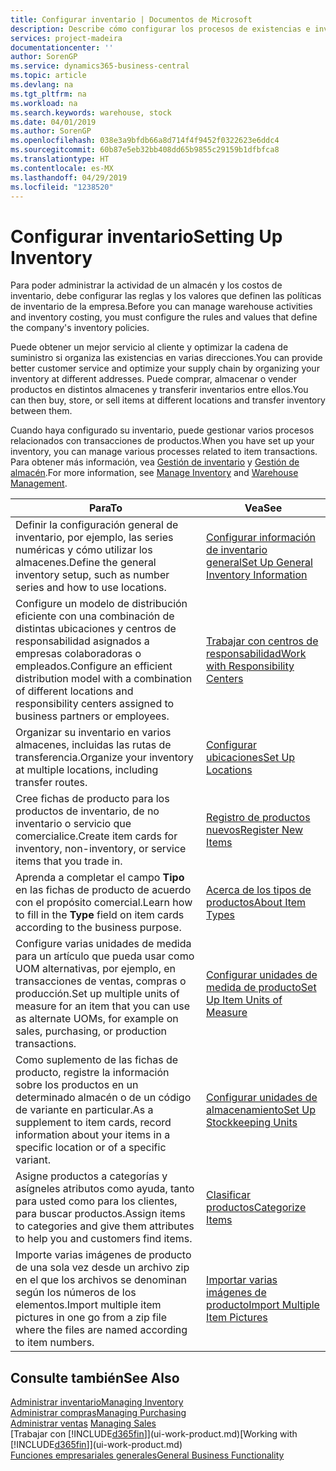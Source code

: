 ```yaml
---
title: Configurar inventario | Documentos de Microsoft
description: Describe cómo configurar los procesos de existencias e inventario, incluidas las rutas de transferencia y las ubicaciones, como los almacenes.
services: project-madeira
documentationcenter: ''
author: SorenGP
ms.service: dynamics365-business-central
ms.topic: article
ms.devlang: na
ms.tgt_pltfrm: na
ms.workload: na
ms.search.keywords: warehouse, stock
ms.date: 04/01/2019
ms.author: SorenGP
ms.openlocfilehash: 038e3a9bfdb66a8d714f4f9452f0322623e6ddc4
ms.sourcegitcommit: 60b87e5eb32bb408dd65b9855c29159b1dfbfca8
ms.translationtype: HT
ms.contentlocale: es-MX
ms.lasthandoff: 04/29/2019
ms.locfileid: "1238520"
---
```

# <a name="setting-up-inventory"></a><span data-ttu-id="dc086-103">Configurar inventario</span><span class="sxs-lookup"><span data-stu-id="dc086-103">Setting Up Inventory</span></span>
<span data-ttu-id="dc086-104">Para poder administrar la actividad de un almacén y los costos de inventario, debe configurar las reglas y los valores que definen las políticas de inventario de la empresa.</span><span class="sxs-lookup"><span data-stu-id="dc086-104">Before you can manage warehouse activities and inventory costing, you must configure the rules and values that define the company's inventory policies.</span></span>

<span data-ttu-id="dc086-105">Puede obtener un mejor servicio al cliente y optimizar la cadena de suministro si organiza las existencias en varias direcciones.</span><span class="sxs-lookup"><span data-stu-id="dc086-105">You can provide better customer service and optimize your supply chain by organizing your inventory at different addresses.</span></span> <span data-ttu-id="dc086-106">Puede comprar, almacenar o vender productos en distintos almacenes y transferir inventarios entre ellos.</span><span class="sxs-lookup"><span data-stu-id="dc086-106">You can then buy, store, or sell items at different locations and transfer inventory between them.</span></span>

<span data-ttu-id="dc086-107">Cuando haya configurado su inventario, puede gestionar varios procesos relacionados con transacciones de productos.</span><span class="sxs-lookup"><span data-stu-id="dc086-107">When you have set up your inventory, you can manage various processes related to item transactions.</span></span> <span data-ttu-id="dc086-108">Para obtener más información, vea [Gestión de inventario](inventory-manage-inventory.md) y [Gestión de almacén](warehouse-manage-warehouse.md).</span><span class="sxs-lookup"><span data-stu-id="dc086-108">For more information, see [Manage Inventory](inventory-manage-inventory.md) and [Warehouse Management](warehouse-manage-warehouse.md).</span></span>

| <span data-ttu-id="dc086-109">Para</span><span class="sxs-lookup"><span data-stu-id="dc086-109">To</span></span> | <span data-ttu-id="dc086-110">Vea</span><span class="sxs-lookup"><span data-stu-id="dc086-110">See</span></span> |
| --- | --- |
| <span data-ttu-id="dc086-111">Definir la configuración general de inventario, por ejemplo, las series numéricas y cómo utilizar los almacenes.</span><span class="sxs-lookup"><span data-stu-id="dc086-111">Define the general inventory setup, such as number series and how to use locations.</span></span> |[<span data-ttu-id="dc086-112">Configurar información de inventario general</span><span class="sxs-lookup"><span data-stu-id="dc086-112">Set Up General Inventory Information</span></span>](inventory-how-setup-general.md) |
|<span data-ttu-id="dc086-113">Configure un modelo de distribución eficiente con una combinación de distintas ubicaciones y centros de responsabilidad asignados a empresas colaboradoras o empleados.</span><span class="sxs-lookup"><span data-stu-id="dc086-113">Configure an efficient distribution model with a combination of different locations and responsibility centers assigned to business partners or employees.</span></span>|[<span data-ttu-id="dc086-114">Trabajar con centros de responsabilidad</span><span class="sxs-lookup"><span data-stu-id="dc086-114">Work with Responsibility Centers</span></span>](inventory-responsibility-centers.md)|
| <span data-ttu-id="dc086-115">Organizar su inventario en varios almacenes, incluidas las rutas de transferencia.</span><span class="sxs-lookup"><span data-stu-id="dc086-115">Organize your inventory at multiple locations, including transfer routes.</span></span> |[<span data-ttu-id="dc086-116">Configurar ubicaciones</span><span class="sxs-lookup"><span data-stu-id="dc086-116">Set Up Locations</span></span>](inventory-how-register-new-items.md) |
| <span data-ttu-id="dc086-117">Cree fichas de producto para los productos de inventario, de no inventario o servicio que comercialice.</span><span class="sxs-lookup"><span data-stu-id="dc086-117">Create item cards for inventory, non-inventory, or service items that you trade in.</span></span> |[<span data-ttu-id="dc086-118">Registro de productos nuevos</span><span class="sxs-lookup"><span data-stu-id="dc086-118">Register New Items</span></span>](inventory-how-register-new-items.md) |
|<span data-ttu-id="dc086-119">Aprenda a completar el campo **Tipo** en las fichas de producto de acuerdo con el propósito comercial.</span><span class="sxs-lookup"><span data-stu-id="dc086-119">Learn how to fill in the **Type** field on item cards according to the business purpose.</span></span>|[<span data-ttu-id="dc086-120">Acerca de los tipos de productos</span><span class="sxs-lookup"><span data-stu-id="dc086-120">About Item Types</span></span>](inventory-about-item-types.md)|
|<span data-ttu-id="dc086-121">Configure varias unidades de medida para un artículo que pueda usar como UOM alternativas, por ejemplo, en transacciones de ventas, compras o producción.</span><span class="sxs-lookup"><span data-stu-id="dc086-121">Set up multiple units of measure for an item that you can use as alternate UOMs, for example on sales, purchasing, or production transactions.</span></span>|[<span data-ttu-id="dc086-122">Configurar unidades de medida de producto</span><span class="sxs-lookup"><span data-stu-id="dc086-122">Set Up Item Units of Measure</span></span>](inventory-how-setup-units-of-measure.md)|
|<span data-ttu-id="dc086-123">Como suplemento de las fichas de producto, registre la información sobre los productos en un determinado almacén o de un código de variante en particular.</span><span class="sxs-lookup"><span data-stu-id="dc086-123">As a supplement to item cards, record information about your items in a specific location or of a specific variant.</span></span>|[<span data-ttu-id="dc086-124">Configurar unidades de almacenamiento</span><span class="sxs-lookup"><span data-stu-id="dc086-124">Set Up Stockkeeping Units</span></span>](inventory-how-to-set-up-stockkeeping-units.md)|
| <span data-ttu-id="dc086-125">Asigne productos a categorías y asígneles atributos como ayuda, tanto para usted como para los clientes, para buscar productos.</span><span class="sxs-lookup"><span data-stu-id="dc086-125">Assign items to categories and give them attributes to help you and customers find items.</span></span> |[<span data-ttu-id="dc086-126">Clasificar productos</span><span class="sxs-lookup"><span data-stu-id="dc086-126">Categorize Items</span></span>](inventory-how-categorize-items.md) |
|<span data-ttu-id="dc086-127">Importe varias imágenes de producto de una sola vez desde un archivo zip en el que los archivos se denominan según los números de los elementos.</span><span class="sxs-lookup"><span data-stu-id="dc086-127">Import multiple item pictures in one go from a zip file where the files are named according to item numbers.</span></span>|[<span data-ttu-id="dc086-128">Importar varias imágenes de producto</span><span class="sxs-lookup"><span data-stu-id="dc086-128">Import Multiple Item Pictures</span></span>](inventory-how-import-item-pictures.md)|

## <a name="see-also"></a><span data-ttu-id="dc086-129">Consulte también</span><span class="sxs-lookup"><span data-stu-id="dc086-129">See Also</span></span>
[<span data-ttu-id="dc086-130">Administrar inventario</span><span class="sxs-lookup"><span data-stu-id="dc086-130">Managing Inventory</span></span>](inventory-manage-inventory.md)  
[<span data-ttu-id="dc086-131">Administrar compras</span><span class="sxs-lookup"><span data-stu-id="dc086-131">Managing Purchasing</span></span>](purchasing-manage-purchasing.md)  
<span data-ttu-id="dc086-132">[Administrar ventas](sales-manage-sales.md)  </span><span class="sxs-lookup"><span data-stu-id="dc086-132">[Managing Sales](sales-manage-sales.md)  </span></span>  
<span data-ttu-id="dc086-133">[Trabajar con [!INCLUDE[d365fin](includes/d365fin_md.md)]](ui-work-product.md)</span><span class="sxs-lookup"><span data-stu-id="dc086-133">[Working with [!INCLUDE[d365fin](includes/d365fin_md.md)]](ui-work-product.md)</span></span>  
[<span data-ttu-id="dc086-134">Funciones empresariales generales</span><span class="sxs-lookup"><span data-stu-id="dc086-134">General Business Functionality</span></span>](ui-across-business-areas.md)
